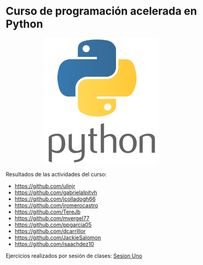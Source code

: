 # Curso de programación acelerada en Python

<p align="center">
<img src="logopython.png" width="300">
</p>
Resultados de las actividades del curso:

- https://github.com/ulinjr
- https://github.com/gabrielalpitvh
- https://github.com/jcolladogh66
- https://github.com/jromerocastro
- https://github.com/TereJb
- https://github.com/mvergel77
- https://github.com/ppgarcia05
- https://github.com/dcarrillor
- https://github.com/JackieSalomon
- https://github.com/isaachdez10

Ejercicios realizados por sesión de clases:
[Sesion Uno](/sesion1/README.md)
